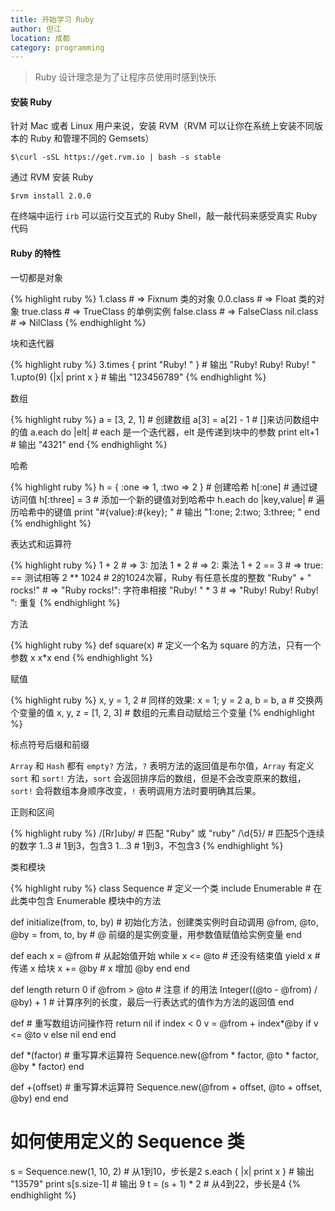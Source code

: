 ```yaml
---
title: 开始学习 Ruby 
author: 但江
location: 成都 
category: programming
---
```


> Ruby 设计理念是为了让程序员使用时感到快乐

#### 安装 Ruby

针对 Mac 或者 Linux 用户来说，安装 RVM（RVM 可以让你在系统上安装不同版本的 Ruby 和管理不同的 Gemsets）

	$\curl -sSL https://get.rvm.io | bash -s stable

通过 RVM 安装 Ruby

	$rvm install 2.0.0

在终端中运行 `irb` 可以运行交互式的 Ruby Shell，敲一敲代码来感受真实 Ruby 代码

#### Ruby 的特性

一切都是对象

{% highlight ruby %}
1.class # => Fixnum 类的对象
0.0.class # => Float 类的对象
true.class # => TrueClass 的单例实例
false.class # => FalseClass
nil.class # => NilClass
{% endhighlight %}

块和迭代器

{% highlight ruby %}
3.times { print "Ruby! " } # 输出 "Ruby! Ruby! Ruby! "
1.upto(9) {|x| print x } # 输出 "123456789"
{% endhighlight %}

数组

{% highlight ruby %}
a = [3, 2, 1] # 创建数组 
a[3] = a[2] - 1 # []来访问数组中的值
a.each do |elt| # each 是一个迭代器，elt 是传递到块中的参数
  print elt+1 # 输出 "4321"
end
{% endhighlight %}

哈希

{% highlight ruby %}
h = { :one => 1, :two => 2 } # 创建哈希
h[:one] # 通过键访问值
h[:three] = 3 # 添加一个新的键值对到哈希中 
h.each do |key,value| # 遍历哈希中的键值
  print "#{value}:#{key}; " # 输出 "1:one; 2:two; 3:three; " 
end
{% endhighlight %}

表达式和运算符

{% highlight ruby %}
1 + 2 # => 3: 加法
1 * 2 # => 2: 乘法
1 + 2 == 3 # => true: == 测试相等
2 ** 1024 # 2的1024次幂，Ruby 有任意长度的整数
"Ruby" + " rocks!" # => "Ruby rocks!": 字符串相接
"Ruby! " * 3 # => "Ruby! Ruby! Ruby! ": 重复
{% endhighlight %}

方法

{% highlight ruby %}
def square(x) # 定义一个名为 square 的方法，只有一个参数 x
  x*x
end
{% endhighlight %}

赋值

{% highlight ruby %}
x, y = 1, 2 # 同样的效果: x = 1; y = 2
a, b = b, a # 交换两个变量的值 
x, y, z = [1, 2, 3] # 数组的元素自动赋给三个变量
{% endhighlight %}

标点符号后缀和前缀

`Array` 和 `Hash` 都有 `empty?` 方法，`?` 表明方法的返回值是布尔值，`Array` 有定义 `sort` 和 `sort!` 方法，`sort` 会返回排序后的数组，但是不会改变原来的数组，`sort!` 会将数组本身顺序改变，`!` 表明调用方法时要明确其后果。

正则和区间

{% highlight ruby %}
/[Rr]uby/ # 匹配 "Ruby" 或 "ruby"
/\d{5}/ # 匹配5个连续的数字
1..3 # 1到3，包含3
1...3 # 1到3，不包含3 
{% endhighlight %}

类和模块

{% highlight ruby %}
class Sequence # 定义一个类
  include Enumerable # 在此类中包含 Enumerable 模块中的方法

  def initialize(from, to, by) # 初始化方法，创建类实例时自动调用
    @from, @to, @by = from, to, by # @ 前缀的是实例变量，用参数值赋值给实例变量
  end

  def each
    x = @from # 从起始值开始
    while x <= @to # 还没有结束值
      yield x # 传递 x 给块
      x += @by # x 增加 @by
    end
  end

  def length
    return 0 if @from > @to # 注意 if 的用法 
    Integer((@to - @from) / @by) + 1 
    # 计算序列的长度，最后一行表达式的值作为方法的返回值
  end

  def[](index) # 重写数组访问操作符
    return nil if index < 0
    v = @from + index*@by
    if v <= @to
      v
    else
      nil
    end
  end

  def *(factor) # 重写算术运算符
    Sequence.new(@from * factor, @to * factor, @by * factor)
  end

  def +(offset) # 重写算术运算符
    Sequence.new(@from + offset, @to + offset, @by)
  end
end

# 如何使用定义的 Sequence 类
s = Sequence.new(1, 10, 2) # 从1到10，步长是2
s.each { |x| print x } # 输出 "13579"
print s[s.size-1] # 输出 9
t = (s + 1) * 2 # 从4到22，步长是4
{% endhighlight %}
